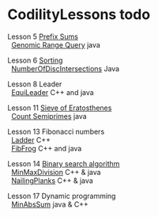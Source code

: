 # CodilityLessons todo


Lesson 5 [Prefix Sums](/5%20PrefixSums)<br>
&nbsp; [Genomic Range Query](/5%20PrefixSums/GenomicRangeQuery/GRQ.MD) java<br>

Lesson 6 [Sorting](/6%20Sorting/)<br>
&nbsp; [NumberOfDiscIntersections](/6%20Sorting/NumberOfDiscIntersections/NumberOfDiscIntersections.MD) Java <br>

Lesson 8 Leader <br>
&nbsp; [EquiLeader](/8%20Leader/equiLeader/EquiLeader.MD) C++ and java <br>

Lesson 11 [Sieve of Eratosthenes](/11%20Sieve%20of%20Eratosthenes/)<br>
&nbsp; [Count Semiprimes](/11%20Sieve%20of%20Eratosthenes/CountSemiprimes/CountSemiprimes.MD) java<br>

Lesson 13 Fibonacci numbers <br>
&nbsp; [Ladder](/13%20Fibonacci%20Numbers/Ladder/Ladder.MD) C++<br>
&nbsp; [FibFrog](/13%20Fibonacci%20Numbers/FibFrog/FibFrog.MD) C++ and java<br>

Lesson 14 [Binary search algorithm](/14%20Binary%20search%20algorithm/) <br>
&nbsp; [MinMaxDivision](/14%20Binary%20search%20algorithm/MinMaxDivision/MinMaxDivision.MD) C++ & java <br>
&nbsp; [NailingPlanks](/14%20Binary%20search%20algorithm/NailingPlanks/NailingPlanks.MD) C++ & java <br>

Lesson 17 Dynamic programming <br>
&nbsp; [MinAbsSum](/17%20Dynamic%20programming/MinAbsSum/MinAbsSum.MD) java & C++ <br>